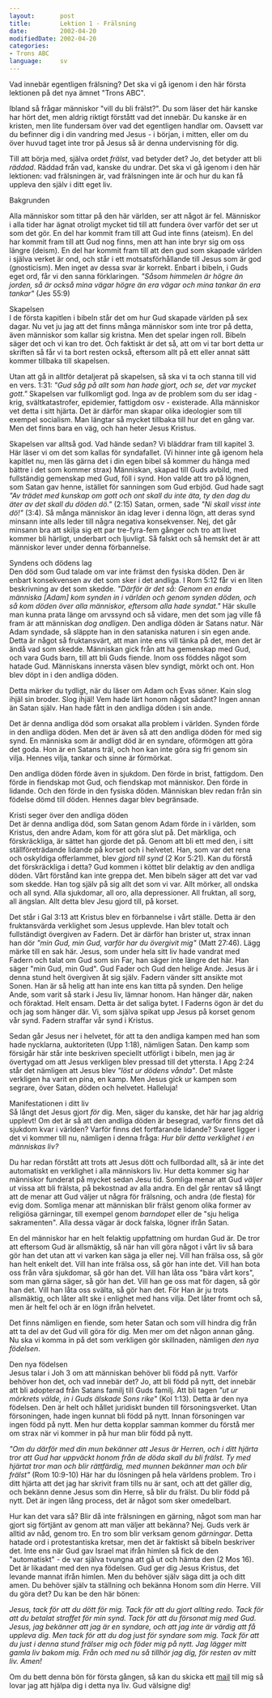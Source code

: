 ```yaml
---
layout:       post
title:        Lektion 1 - Frälsning
date:         2002-04-20
modifiedDate: 2002-04-20
categories:
- Trons ABC
language:     sv
---
```

Vad innebär egentligen frälsning? Det ska vi gå igenom i den här första lektionen på det nya ämnet "Trons ABC".

Ibland så frågar människor "vill du bli frälst?". Du som läser det här kanske har hört det, men aldrig riktigt förstått vad det innebär. Du kanske är en kristen, men lite fundersam över vad det egentligen handlar om. Oavsett var du befinner dig i din vandring med Jesus - i början, i mitten, eller om du över huvud taget inte tror på Jesus så är denna undervisning för dig.

Till att börja med, själva ordet <em>frälst</em>, vad betyder det? Jo, det betyder att bli <em>räddad</em>. Räddad från vad, kanske du undrar. Det ska vi gå igenom  i den här lektionen: vad frälsningen är, vad frälsningen inte är och hur du kan få uppleva den själv i ditt eget liv.

<span class="pn-title">Bakgrunden</span>

Alla människor som tittar på den här världen, ser att något är fel. Människor i alla tider har ägnat otroligt mycket tid till att fundera över varför det ser ut som det gör. En del har kommit fram till att Gud inte finns (ateism). En del har kommit  fram till att Gud nog finns, men att han inte bryr sig om oss längre (deism). En del har kommit fram till att den gud som skapade världen i själva verket är ond, och står i ett motsatsförhållande till Jesus som är god (gnosticism). Men inget av dessa svar är korrekt. Enbart i bibeln, i Guds eget ord, får vi den sanna förklaringen. <em>"Såsom himmelen är högre än jorden, så är också mina vägar högre än era vägar och mina tankar än era tankar"</em> (Jes 55:9)

<div class="pn-title">Skapelsen</div>
I de första kapitlen i bibeln står det om hur Gud skapade världen på sex dagar. Nu vet ju jag att det finns många människor som inte tror på detta, även människor som kallar sig kristna. Men det spelar ingen roll. Bibeln säger det och vi kan tro det. Och faktiskt är det så, att om vi tar bort detta ur skriften så får vi ta bort resten också, eftersom allt på ett eller annat sätt kommer tillbaka till skapelsen.

Utan att gå in alltför detaljerat på skapelsen, så ska vi ta och stanna till vid en vers. 1:31: <em>"Gud såg på allt som han hade gjort, och se, det var mycket gott."</em> Skapelsen var fullkomligt god. Inga av de problem som du ser idag - krig, svältkatastrofer, epidemier, fattigdom osv - existerade. Alla människor vet detta i sitt hjärta. Det är därför man skapar olika ideologier som till exempel socialism. Man längtar så mycket tillbaka till hur det en gång var. Men det finns bara en väg, och han heter Jesus Kristus.

Skapelsen var alltså god. Vad hände sedan? Vi bläddrar fram till kapitel 3. Här läser vi om det som kallas för syndafallet. (Vi hinner inte gå igenom hela kapitlet nu, men läs gärna det i din egen bibel så kommer du hänga med bättre i det som kommer strax) Människan, skapad till Guds avbild, med fullständig gemenskap med Gud, föll i synd. Hon valde att tro på lögnen, som Satan gav henne, istället för sanningen som Gud erbjöd. Gud hade sagt <em>"Av trädet med kunskap om gott och ont skall du inte äta, ty den dag du äter av det skall du döden dö."</em> (2:15) Satan, ormen, sade <em>"Ni skall visst inte dö!"</em> (3:4). Så många människor än idag lever i denna lögn, att deras synd minsann inte alls leder till några negativa konsekvenser. Nej, det går minsann bra att skilja sig ett par tre-fyra-fem gånger och tro att livet kommer bli härligt, underbart och ljuvligt. Så falskt och så hemskt det är att människor lever under denna förbannelse.

<div class="pn-title">Syndens och dödens lag</div>
Den död som Gud talade om var inte främst den fysiska döden. Den är enbart konsekvensen av det som sker i det andliga. I Rom 5:12 får vi en liten beskrivning av det som skedde. <em>"Därför är det så: Genom en enda människa [Adam] kom synden in i världen och genom synden döden, och så kom döden över alla människor, eftersom alla hade syndat."</em> Här skulle man kunna prata länge om arvssynd och så vidare, men det som jag ville få fram är att människan <em>dog andligen</em>. Den andliga döden är Satans natur. När Adam syndade, så släppte han in den sataniska naturen i sin egen ande. Detta är något så fruktansvärt, att man inte ens vill tänka på det, men det är ändå vad som skedde. Människan gick från att ha gemenskap med Gud, och vara Guds barn, till att bli Guds fiende. Inom oss föddes något som hatade Gud. Människans innersta väsen blev syndigt, mörkt och ont. Hon blev döpt in i den andliga döden.

Detta märker du tydligt, när du läser om Adam och Evas söner. Kain slog ihjäl sin broder. Slog ihjäl! Vem hade lärt honom något sådant? Ingen annan än Satan själv. Han hade fått in den andliga döden i sin ande.

Det är denna andliga död som orsakat alla problem i världen. Synden förde in den andliga döden. Men det är även så att den andliga döden för med sig synd. En människa som är andligt död är en syndare, oförmögen att göra det goda. Hon är en Satans träl, och hon kan inte göra sig fri genom sin vilja. Hennes vilja, tankar och sinne är förmörkat.

Den andliga döden förde även in sjukdom. Den förde in brist, fattigdom. Den förde in fiendskap mot Gud, och fiendskap mot människor. Den förde in lidande. Och den förde in den fysiska döden. Människan blev redan från sin födelse dömd till döden. Hennes dagar blev begränsade.

<div class="pn-title">Kristi seger över den andliga döden</div>
Det är denna andliga död, som Satan genom Adam förde in i världen, som Kristus, den andre Adam, kom för att göra slut på. Det märkliga, och förskräckliga, är sättet han gjorde det på. Genom att bli ett med den, i sitt ställföreträdande lidande på korset och i helvetet. Han, som var det rena och oskyldiga offerlammet, blev <em>gjord till synd</em> (2 Kor 5:21). Kan du förstå det förskräckliga i detta? Gud kommen i köttet blir delaktig av den andliga döden. Vårt förstånd kan inte greppa det. Men bibeln säger att det var vad som skedde. Han tog själv på sig allt det som vi var. Allt mörker, all ondska och all synd. Alla sjukdomar, all oro, alla depressioner. All fruktan, all sorg, all ängslan. Allt detta blev Jesu gjord till, på korset.

Det står i Gal 3:13 att Kristus blev en förbannelse i vårt ställe. Detta är den fruktansvärda verklighet som Jesus upplevde. Han blev totalt och fullständigt övergiven av Fadern. Det är därför han brister ut, strax innan han dör <em>"min Gud, min Gud, varför har du övergivit mig"</em> (Matt 27:46). Lägg märke till en sak här. Jesus, som under hela sitt liv hade vandrat med Fadern och talat om Gud som sin Far, han säger inte längre det här. Han säger "min Gud, min Gud". Gud Fader och Gud den helige Ande. Jesus är i denna stund helt övergiven åt sig själv. Fadern vänder sitt ansikte mot Sonen. Han är så helig att han inte ens kan titta på synden. Den helige Ande, som varit så stark i Jesu liv, lämnar honom. Han hänger där, naken och föraktad. Helt ensam. Detta är det saliga bytet. I Faderns ögon är det du och jag som hänger där. Vi, som själva spikat upp Jesus på korset genom vår synd. Fadern straffar vår synd i Kristus.

Sedan går Jesus ner i helvetet, för att ta den andliga kampen med han som hade nycklarna, auktoriteten (Upp 1:18), nämligen Satan. Den kamp som försigår här står inte beskriven speciellt utförligt i bibeln, men jag är övertygad om att Jesus verkligen blev pressad till det yttersta. I Apg 2:24 står det nämligen att Jesus blev <em>"löst ur dödens vånda"</em>. Det måste verkligen ha varit en pina, en kamp. Men Jesus gick ur kampen som segrare, över Satan, döden och helvetet. Halleluja!

<div class="pn-title">Manifestationen i ditt liv</div>
Så långt det Jesus gjort <em>för</em> dig. Men, säger du kanske, det här har jag aldrig upplevt! Om det är så att den andliga döden är besegrad, varför finns det då sjukdom kvar i världen? Varför finns det fortfarande lidande? Svaret ligger i det vi kommer till nu, nämligen i denna fråga: <em>Hur blir detta verklighet i en människas liv?</em>

Du har redan förstått att trots att Jesus dött och fullbordad allt, så är inte det automatiskt en verklighet i alla människors liv. Hur detta kommer sig har människor funderat på mycket sedan Jesu tid. Somliga menar att Gud <em>väljer ut</em> vissa att bli frälsta, på bekostnad av alla andra. En del går rentav så långt att de menar att Gud väljer ut några för frälsning, och andra (de flesta) för evig dom. Somliga menar att människan blir frälst genom olika former av religiösa gärningar, till exempel genom <em>barndopet</em> eller de "sju heliga sakramenten". Alla dessa vägar är dock falska, lögner ifrån Satan.

En del människor har en helt felaktig uppfattning om hurdan Gud är. De tror att eftersom Gud är allsmäktig, så när han vill göra något i vårt liv så bara gör han det utan att vi varken kan säga ja eller nej. Vill han frälsa oss, så gör han helt enkelt det. Vill han inte frälsa oss, så gör han inte det. Vill han bota oss från våra sjukdomar, så gör han det. Vill han låta oss "bära vårt kors", som man gärna säger, så gör han det. Vill han ge oss mat för dagen, så gör han det. Vill han låta oss svälta, så gör han det. För Han är ju trots allsmäktig, och låter allt ske i enlighet med hans vilja. Det låter fromt och så, men är helt fel och är en lögn ifrån helvetet.

Det finns nämligen en fiende, som heter Satan och som vill hindra dig från att ta del av det Gud vill göra för dig. Men mer om det någon annan gång. Nu ska vi komma in på det som verkligen gör skillnaden, nämligen <em>den nya födelsen</em>.

<div class="pn-title">Den nya födelsen</div>
Jesus talar i Joh 3 om att människan behöver bli född på nytt. Varför behöver hon det, och vad innebär det? Jo, att bli född på nytt, det innebär att bli adopterad från Satans familj till Guds familj. Att bli tagen <em>"ut ur mörkrets välde, in i Guds älskade Sons rike"</em> (Kol 1:13). Detta är den nya födelsen. Den är helt och hållet juridiskt bunden till försoningsverket. Utan försoningen, hade ingen kunnat bli född på nytt. Innan försoningen var ingen född på nytt. Men hur detta kopplar samman kommer du förstå mer om strax när vi kommer in på hur man blir född på nytt.

<em>"Om du därför med din mun bekänner att Jesus är Herren, och i ditt hjärta tror att Gud har uppväckt honom från de döda skall du bli frälst. Ty med hjärtat tror man och blir rättfärdig, med munnen bekänner man och blir frälst"</em> (Rom 10:9-10) Här har du lösningen på hela världens problem. Tro i ditt hjärta att det jag har skrivit fram tills nu är sant, och att det gäller dig, och bekänn denne Jesus som din Herre, så blir du frälst. Du blir född på nytt. Det är ingen lång process, det är något som sker omedelbart.

Hur kan det vara så? Blir då inte frälsningen en gärning, något som man har gjort sig förtjänt av genom att man väljer att bekänna? Nej. Guds verk är alltid av nåd, genom tro. En tro som blir verksam genom <em>gärningar</em>. Detta hatade ord i protestantiska kretsar, men det är faktiskt så bibeln beskriver det. Inte ens när Gud gav Israel mat ifrån himlen så fick de den "automatiskt" - de var själva tvungna att gå ut och hämta den (2 Mos 16). Det är likadant med den nya födelsen. Gud ger dig Jesus Kristus, det levande mannat ifrån himlen. Men du behöver själv säga ditt ja och ditt amen. Du behöver själv ta ställning och bekänna Honom som <em>din</em> Herre. Vill du göra det? Du kan be den här bönen:

<em>Jesus, tack för att du dött för mig. Tack för att du gjort allting redo. Tack för att du betalat straffet för min synd. Tack för att du försonat mig med Gud. Jesus, jag bekänner att jag är en syndare, och att jag inte är värdig att få uppleva dig. Men tack för att du dog just för syndare som mig. Tack för att du just i denna stund frälser mig och föder mig på nytt. Jag lägger mitt gamla liv bakom mig. Från och med nu så tillhör jag dig, för resten av mitt liv. Amen!</em>

Om du bett denna bön för första gången, så kan du skicka ett <a href="mailto:per@halleluja.nu">mail</a> till mig så lovar jag att hjälpa dig i detta nya liv. Gud välsigne dig!
